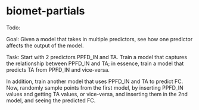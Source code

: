 # biomet-partials

Todo:

Goal: Given a model that takes in multiple predictors, see how one predictor affects the output of the model.

Task:
Start with 2 predictors PPFD_IN and TA. Train a model that captures the relationship between PPFD_IN and TA; in essence,
train a model that predicts TA from PPFD_IN and vice-versa.

In addition, train another model that uses PPFD_IN and TA to predict FC. Now, randomly sample points from the first model, by
inserting PPFD_IN values and getting TA values, or vice-versa, and inserting them in the 2nd model, and seeing the predicted
FC.
